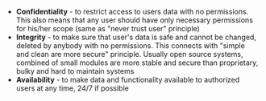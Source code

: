  * **Confidentiality** - to restrict access to users data with no permissions. This also means that any user should have only necessary permissions for his/her scope (same as "never trust user" principle)
 * **Integrity** - to make sure that user's data is safe and cannot be changed, deleted by anybody with no permissions. This connects with "simple and clean are more secure" principle. Usually open source systems, combined of small modules  are more stable and secure than proprietary, bulky and hard to maintain systems
 * **Availability** - to make data and functionality available to authorized users at any time, 24/7 if possible



